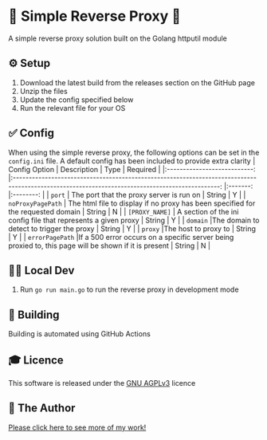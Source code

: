 # 🔄 Simple Reverse Proxy 🔄
A simple reverse proxy solution built on the Golang httputil module 

## ⚙️ Setup
1. Download the latest build from the releases section on the GitHub page
2. Unzip the files
3. Update the config specified below
4. Run the relevant file for your OS

## ✅ Config
When using the simple reverse proxy, the following options can be set in the `config.ini` file. A default config has been included to provide extra clarity
|         Config Option        	|                   Description                             	                                                                                  |   Type  	| Required 	|
|:---------------------------:	|:----------------------------------------------------------------------------------------------------------------------------------------------: |:-------:	|:--------:	|
| `port`                      	|      The port that the proxy server is run on               	                                                                                  |  String 	|     Y    	|
| `noProxyPagePath`          	|      The html file to display if no proxy has been specified for the requested domain                                                           |  String 	|     N    	|
| `[PROXY_NAME]`            	| A section of the ini config file that represents a given proxy                                                                                  |  String   	|     Y    	|
|  `domain`               	    |The domain to detect to trigger the proxy                                                                                                        |  String    	|     Y    	|
|  `proxy`                 	    |The host to proxy to                                                                                                                             |  String  	|     Y    	|
|  `errorPagePath`  	        |If a 500 error occurs on a specific server being proxied to, this page will be shown if it is present                                            |  String    	|     N    	|

## 👨‍💻 Local Dev
1. Run `go run main.go` to run the reverse proxy in development mode

## 👷 Building
Building is automated using GitHub Actions
   
## 🎓 Licence
This software is released under the [GNU AGPLv3](LICENSE) licence

## 👨 The Author
[Please click here to see more of my work!](https://tomstowe.co.uk)